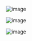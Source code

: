 ![image](https://github.com/ryavse11/ryan_choi_portfolio_0129/assets/151677676/b78e721e-a97a-4e52-bc86-8fc6214c297c)

![image](https://github.com/ryavse11/ryan_choi_portfolio_0129/assets/151677676/88b0b480-7f56-40cd-b1ae-b7acfcfff9f6)

![image](https://github.com/ryavse11/ryan_choi_portfolio_0129/assets/151677676/f9b50e83-7305-432c-a2f0-1b4c6d97be26)





